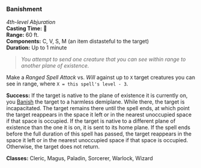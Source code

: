 ### Banishment
*4th-level Abjuration*  
**Casting Time:** 🔷  
**Range:** 60 ft.  
**Components:** C, V, S, M (an item distasteful to the target)  
**Duration:** Up to 1 minute  

> *You attempt to send one creature that you can see within range to another plane of existence.*

<!-- Rework. -->

Make a *Ranged Spell Attack* vs. *Will* against up to `X` target creatures you can see in range, where `X = this spell's level - 3`.

**Success:** If the target is native to the plane of existence it is currently on, you [Banish] the target to a harmless demiplane. While there, the target is incapacitated. The target remains there until the spell ends, at which point the target reappears in the space it left or in the nearest unoccupied space if that space is occupied. If the target is native to a different plane of existence than the one it is on, it is sent to its home plane. If the spell ends before the full duration of this spell has passed, the target reappears in the space it left or in the nearest unoccupied space if that space is occupied. Otherwise, the target does not return.

**Classes:** Cleric, Magus, Paladin, Sorcerer, Warlock, Wizard

[Banish]: ../../Rules/Conditions/Banished.md
